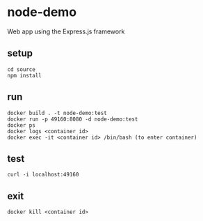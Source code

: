 # node-demo
Web app using the Express.js framework

## setup
```
cd source
npm install
```
## run
```
docker build . -t node-demo:test
docker run -p 49160:8080 -d node-demo:test
docker ps
docker logs <container id>
docker exec -it <container id> /bin/bash (to enter container)
```

## test
```
curl -i localhost:49160
```

## exit
```
docker kill <container id>
```